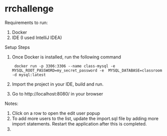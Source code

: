 # rrchallenge
 
Requirements to run:

1. Docker
2. IDE (I used IntelliJ IDEA)

Setup Steps
1. Once Docker is installed, run the following command

        docker run -p 3306:3306 --name class-mysql -e MYSQL_ROOT_PASSWORD=my_secret_password -e  MYSQL_DATABASE=classroom -d mysql:latest
 
 2. Import the project in your IDE, build and run.
 
 3. Go to http://localhost:8080/  in your browser
 
 
 
 Notes:
 
 1. Click on a row to open the edit user popup
 2. To add more users to the list, update the import.sql file by adding more import statements. Restart the application after this is completed.
 3. 